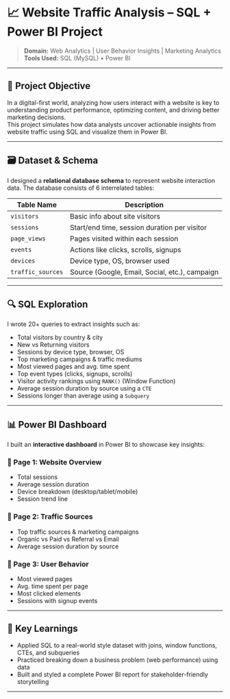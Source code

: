 # 📈 Website Traffic Analysis – SQL + Power BI Project

> **Domain:** Web Analytics | User Behavior Insights | Marketing Analytics  
> **Tools Used:** SQL (MySQL) • Power BI

---

## 🧠 Project Objective

In a digital-first world, analyzing how users interact with a website is key to understanding product performance, optimizing content, and driving better marketing decisions.  
This project simulates how data analysts uncover actionable insights from website traffic using SQL and visualize them in Power BI.

---

## 🗃️ Dataset & Schema

I designed a **relational database schema** to represent website interaction data. The database consists of 6 interrelated tables:

| Table Name       | Description                                      |
|------------------|--------------------------------------------------|
| `visitors`       | Basic info about site visitors                   |
| `sessions`       | Start/end time, session duration per visitor     |
| `page_views`     | Pages visited within each session                |
| `events`         | Actions like clicks, scrolls, signups            |
| `devices`        | Device type, OS, browser used                    |
| `traffic_sources`| Source (Google, Email, Social, etc.), campaign   |

---

## 🔍 SQL Exploration

I wrote 20+ queries to extract insights such as:

- Total visitors by country & city  
- New vs Returning visitors  
- Sessions by device type, browser, OS  
- Top marketing campaigns & traffic mediums  
- Most viewed pages and avg. time spent  
- Top event types (clicks, signups, scrolls)  
- Visitor activity rankings using `RANK()` (Window Function)  
- Average session duration by source using a `CTE`  
- Sessions longer than average using a `Subquery`  

---

## 📊 Power BI Dashboard

I built an **interactive dashboard** in Power BI to showcase key insights:

### 🔹 Page 1: Website Overview
- Total sessions  
- Average session duration  
- Device breakdown (desktop/tablet/mobile)  
- Session trend line  

### 🔹 Page 2: Traffic Sources
- Top traffic sources & marketing campaigns  
- Organic vs Paid vs Referral vs Email  
- Average session duration by source  

### 🔹 Page 3: User Behavior
- Most viewed pages  
- Avg. time spent per page  
- Most clicked elements  
- Sessions with signup events  

---

## 🚀 Key Learnings

- Applied SQL to a real-world style dataset with joins, window functions, CTEs, and subqueries  
- Practiced breaking down a business problem (web performance) using data  
- Built and styled a complete Power BI report for stakeholder-friendly storytelling  

---
